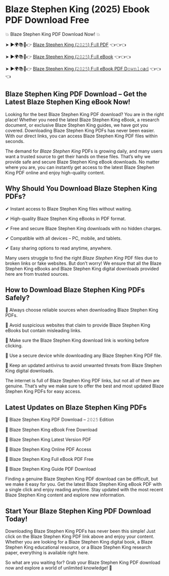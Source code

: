 # Blaze Stephen King (2025) Ebook PDF Download Free

💥 Blaze Stephen King PDF Download Now! 💥

➤ ►🌍📚📱👉 [Blaze Stephen King (𝟸𝟶𝟸𝟻) F𝚞ll PDF](https://getpdf.xyz/blaze-stephen-king) 👈👈👈


➤ ►🌍📚📱👉 [Blaze Stephen King (𝟸𝟶𝟸𝟻) F𝚞ll eBook](https://getpdf.xyz/blaze-stephen-king) 👈👈👈


➤ ►🌍📚📱👉 [Blaze Stephen King (𝟸𝟶𝟸𝟻) F𝚞ll eBook PDF D𝚘𝚠𝚗𝚕𝚘a𝚍](https://getpdf.xyz/blaze-stephen-king) 👈👈👈


## Blaze Stephen King PDF Download – Get the Latest Blaze Stephen King eBook Now!

Looking for the best Blaze Stephen King PDF download? You are in the right place! Whether you need the latest Blaze Stephen King eBook, a research document, or exclusive Blaze Stephen King guides, we have got you covered. Downloading Blaze Stephen King PDFs has never been easier. With our direct links, you can access Blaze Stephen King PDF files within seconds.

The demand for *Blaze Stephen King* PDFs is growing daily, and many users want a trusted source to get their hands on these files. That’s why we provide safe and secure Blaze Stephen King eBook downloads. No matter where you are, you can instantly get access to the latest Blaze Stephen King PDF online and enjoy high-quality content.

## Why Should You Download Blaze Stephen King PDFs?

✔ Instant access to Blaze Stephen King files without waiting.

✔ High-quality Blaze Stephen King eBooks in PDF format.

✔ Free and secure Blaze Stephen King downloads with no hidden charges.

✔ Compatible with all devices – PC, mobile, and tablets.

✔ Easy sharing options to read anytime, anywhere.

Many users struggle to find the right *Blaze Stephen King* PDF files due to broken links or fake websites. But don’t worry! We ensure that all the Blaze Stephen King eBooks and Blaze Stephen King digital downloads provided here are from trusted sources.

## How to Download Blaze Stephen King PDFs Safely?

📌 Always choose reliable sources when downloading Blaze Stephen King PDFs.

📌 Avoid suspicious websites that claim to provide Blaze Stephen King eBooks but contain misleading links.

📌 Make sure the Blaze Stephen King download link is working before clicking.

📌 Use a secure device while downloading any Blaze Stephen King PDF file.

📌 Keep an updated antivirus to avoid unwanted threats from Blaze Stephen King digital downloads.

The internet is full of Blaze Stephen King PDF links, but not all of them are genuine. That’s why we make sure to offer the best and most updated Blaze Stephen King PDFs for easy access.

## Latest Updates on Blaze Stephen King PDFs

🔹 Blaze Stephen King PDF Download – 𝟸𝟶𝟸𝟻 Edition

🔹 Blaze Stephen King eBook Free Download

🔹 Blaze Stephen King Latest Version PDF

🔹 Blaze Stephen King Online PDF Access

🔹 Blaze Stephen King Full eBook PDF Free

🔹 Blaze Stephen King Guide PDF Download

Finding a genuine Blaze Stephen King PDF download can be difficult, but we make it easy for you. Get the latest Blaze Stephen King eBook PDF with a single click and enjoy reading anytime. Stay updated with the most recent Blaze Stephen King content and explore new information.

## Start Your Blaze Stephen King PDF Download Today!

Downloading Blaze Stephen King PDFs has never been this simple! Just click on the Blaze Stephen King PDF link above and enjoy your content. Whether you are looking for a Blaze Stephen King digital book, a Blaze Stephen King educational resource, or a Blaze Stephen King research paper, everything is available right here.

So what are you waiting for? Grab your Blaze Stephen King PDF download now and explore a world of unlimited knowledge! 🚀